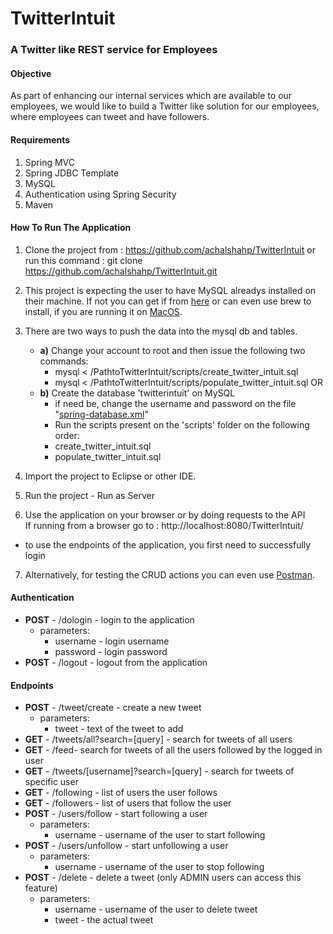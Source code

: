 # TwitterIntuit
### A Twitter like REST service for Employees

#### Objective

As part of enhancing our internal services which are available to our employees, we would like to build a Twitter like solution for our employees, where employees can tweet and have followers. 

#### Requirements

1. Spring MVC
2. Spring JDBC Template
3. MySQL
4. Authentication using Spring Security
5. Maven

#### How To Run The Application

1. Clone the project from : https://github.com/achalshahp/TwitterIntuit or run this command :
    git clone https://github.com/achalshahp/TwitterIntuit.git

2. This project is expecting the user to have MySQL alreadys installed on their machine. If not you can get if from [here](https://dev.mysql.com/downloads/) or can even use brew to install, if you are running it on [MacOS](https://gist.github.com/nrollr/3f57fc15ded7dddddcc4e82fe137b58e).
3. There are two ways to push the data into the mysql db and tables.
   
   * **a)** Change your account to root and then issue the following two commands:
        * mysql < /PathtoTwitterIntuit/scripts/create_twitter_intuit.sql
        * mysql < /PathtoTwitterIntuit/scripts/populate_twitter_intuit.sql
   OR
   * **b)** Create the database 'twitterintuit' on MySQL
        * if need be, change the username and password on the file "[spring-database.xml](src/main/webapp/WEB-INF/spring-database.xml)"
        * Run the scripts present on the 'scripts' folder on the following order:
        * create_twitter_intuit.sql
        * populate_twitter_intuit.sql
4. Import the project to Eclipse or other IDE.
5. Run the project - Run as Server
6. Use the application on your browser or by doing requests to the API  
    If running from a browser go to : http://localhost:8080/TwitterIntuit/ 
  * to use the endpoints of the application, you first need to successfully login
7. Alternatively, for testing the CRUD actions you can even use [Postman](www.getpostman.com).

#### Authentication

* **POST** - /dologin - login to the application
  * parameters:
    * username - login username
    * password - login password
* **POST** - /logout - logout from the application

#### Endpoints

* **POST** - /tweet/create - create a new tweet
  * parameters:
    * tweet - text of the tweet to add
* **GET** - /tweets/all?search=[query] - search for tweets of all users
* **GET** - /feed- search for tweets of all the users followed by the logged in user
* **GET** - /tweets/[username]?search=[query] - search for tweets of specific user
* **GET** - /following - list of users the user follows
* **GET** - /followers - list of users that follow the user
* **POST** - /users/follow - start following a user
  * parameters:
    * username - username of the user to start following
* **POST** - /users/unfollow - start unfollowing a user
  * parameters:
    * username - username of the user to stop following
* **POST** - /delete - delete a tweet (only ADMIN users can access this feature)
  * parameters:
    * username - username of the user to delete tweet
    * tweet - the actual tweet


